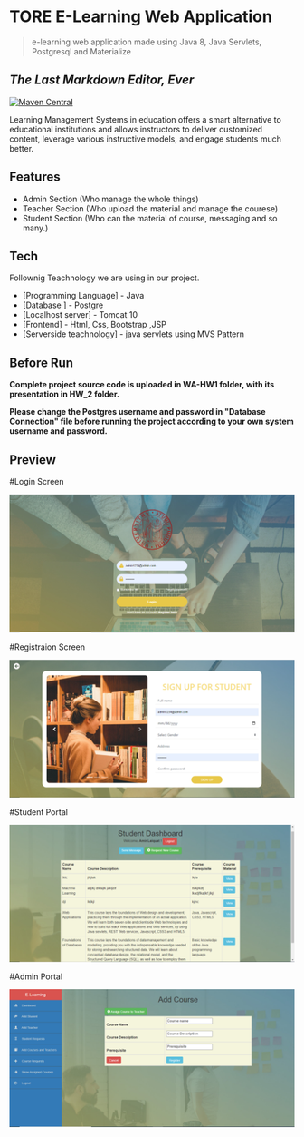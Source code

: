 
# TORE E-Learning Web Application
> e-learning web application made using Java 8, Java Servlets, Postgresql and Materialize

## _The Last Markdown Editor, Ever_

[![Maven Central](https://maven-badges.herokuapp.com/maven-central/cz.jirutka.rsql/rsql-parser/badge.svg)](https://maven-badges.herokuapp.com/maven-central/cz.jirutka.rsql/rsql-parser)

Learning Management Systems in education offers a smart alternative to educational institutions and allows instructors to deliver customized content, leverage various instructive models, and engage students much better.



## Features

- Admin Section (Who manage the whole things)
- Teacher Section (Who upload the material and manage the courese)
- Student Section (Who can the material of course, messaging and so many.)


## Tech

Follownig Teachnology we are using in our project.

- [Programming Language] - Java
- [Database ] - Postgre
- [Localhost server] - Tomcat 10
- [Frontend] - Html, Css, Bootstrap ,JSP 
- [Serverside teachnology] - java servlets using MVS Pattern


## Before Run

**Complete project source code is uploaded in WA-HW1 folder, with its presentation in HW_2 folder.**

**Please change the Postgres username and password in "Database Connection" file before running the project according to your own system username and password.**

## Preview

#Login Screen

![alt text](https://github.com/SaadAhmed1122/E-learning_Web_Application/blob/master/assets/Login%20Screen.PNG?raw=true)


#Registraion Screen

![alt text](https://github.com/SaadAhmed1122/E-learning_Web_Application/blob/master/assets/Registration%20Screen.PNG?raw=true)

#Student Portal 

![alt text](https://github.com/SaadAhmed1122/E-learning_Web_Application/blob/master/assets/Student%20main%20panel.PNG?raw=true)


#Admin Portal 

![alt text](https://github.com/SaadAhmed1122/E-learning_Web_Application/blob/master/assets/Register%20Course%20by%20admin.PNG)


<br>
